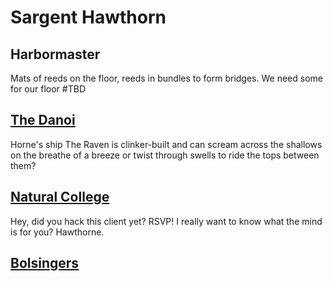 # Sargent Hawthorn

## Harbormaster

Mats of reeds on the floor, reeds in bundles to form bridges. We need some for our floor #TBD

## [The Danoi](/f/the_danoi.md)

Horne's ship The Raven is clinker-built and can scream across the shallows on the breathe of a breeze or twist through swells to ride the tops between them?

## [Natural College](/f/natural_college.md)

Hey, did you hack this client yet? RSVP! I really want to know what the mind is for you? Hawthorne.

## [Bolsingers](/f/bolsingers.md)

